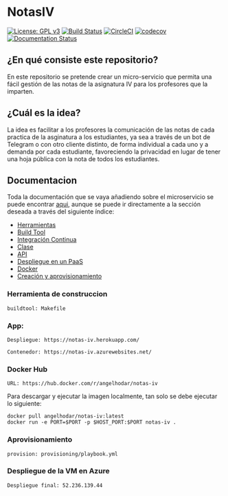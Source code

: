 # NotasIV

[![License: GPL v3](https://img.shields.io/badge/License-GPLv3-blue.svg)](https://www.gnu.org/licenses/gpl-3.0)
[![Build Status](https://travis-ci.com/angelhodar/NotasIV.svg?branch=master)](https://travis-ci.com/angelhodar/NotasIV)
[![CircleCI](https://circleci.com/gh/angelhodar/NotasIV.svg?style=svg)](https://circleci.com/gh/angelhodar/NotasIV)
[![codecov](https://codecov.io/gh/angelhodar/NotasIV/branch/master/graph/badge.svg)](https://codecov.io/gh/angelhodar/NotasIV)
[![Documentation Status](https://readthedocs.org/projects/notasiv/badge/?version=master)](https://notasiv.readthedocs.io/en/latest/?badge=master)

## ¿En qué consiste este repositorio?

En este repositorio se pretende crear un micro-servicio que permita una fácil gestión de las notas de la asignatura IV para
los profesores que la imparten.

## ¿Cuál es la idea?

La idea es facilitar a los profesores la comunicación de las notas de cada practica de la asginatura a los estudiantes,
ya sea a través de un bot de Telegram o con otro cliente distinto, de forma individual a cada uno y a demanda por cada
estudiante, favoreciendo la privacidad en lugar de tener una hoja pública con la nota de todos los estudiantes.  

## Documentacion

Toda la documentación que se vaya añadiendo sobre el microservicio se puede encontrar [aqui](https://notasiv.readthedocs.io/en/latest/index.html), aunque se puede ir directamente a la sección deseada a través del siguiente índice:

* [Herramientas](https://notasiv.readthedocs.io/en/latest/herramientas.html)
* [Build Tool](https://notasiv.readthedocs.io/en/latest/build.html)
* [Integración Continua](https://notasiv.readthedocs.io/en/latest/ci.html)
* [Clase](https://notasiv.readthedocs.io/en/latest/clase.html)
* [API](https://notasiv.readthedocs.io/en/latest/api.html)
* [Despliegue en un PaaS](https://notasiv.readthedocs.io/en/latest/despliegue.html)
* [Docker](https://notasiv.readthedocs.io/en/latest/docker.html)
* [Creación y aprovisionamiento](https://notasiv.readthedocs.io/en/latest/vagrant.html)

### Herramienta de construccion
```
buildtool: Makefile
```

### App:
```
Despliegue: https://notas-iv.herokuapp.com/

Contenedor: https://notas-iv.azurewebsites.net/
```

### Docker Hub
```
URL: https://hub.docker.com/r/angelhodar/notas-iv
```
Para descargar y ejecutar la imagen localmente, tan solo se debe ejecutar lo siguiente:

```
docker pull angelhodar/notas-iv:latest
docker run -e PORT=$PORT -p $HOST_PORT:$PORT notas-iv .
```

### Aprovisionamiento
```
provision: provisioning/playbook.yml
```

### Despliegue de la VM en Azure

```
Despliegue final: 52.236.139.44
```